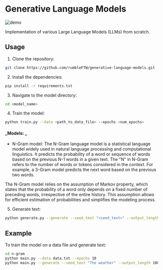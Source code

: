 # Generative Language Models

![demo](https://github.com/rumbleFTW/generative-language-models/assets/85807431/ba83658b-a786-43bb-b69d-58df344fce3b)

Implementation of various Large Language Models (LLMs) from scratch.

## Usage

1. Clone the repository:

```bash
git clone https://github.com/rumbleFTW/generative-language-models.git
```

2. Install the dependencies:

```bash
pip install -r requirements.txt
```

3. Navigate to the model directory:

```bash
cd <model_name>
```

4. Train the model:

```bash
python train.py --data <path_to_data_file> --epochs <num_epochs>
```

#### **_Models: _**

- N-Gram model: The N-Gram language model is a statistical language model widely used in natural language processing and computational linguistics. It predicts the probability of a word or sequence of words based on the previous N-1 words in a given text. The "N" in N-Gram refers to the number of words or tokens considered in the context. For example, a 3-Gram model predicts the next word based on the previous two words.

The N-Gram model relies on the assumption of Markov property, which states that the probability of a word only depends on a fixed number of preceding words, irrespective of the entire history. This assumption allows for efficient estimation of probabilities and simplifies the modeling process.

5. Generate text:

```bash
python generate.py --generate --seed_text "<seed_text>" --output_length <output_length>
```

## Example

To train the model on a data file and generate text:

```bash
cd n-gram
python main.py --data data.txt --epochs 10
python main.py --generate --seed_text "The weather" --output_length 100
```
